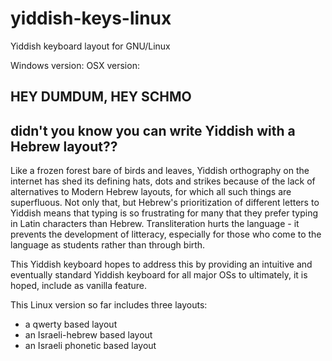 yiddish-keys-linux
==================

Yiddish keyboard layout for GNU/Linux

Windows version:
OSX version:


HEY DUMDUM, HEY SCHMO 
---------------------
didn't you know you can write Yiddish with a Hebrew layout??
------------------------------------------------------------

Like a frozen forest bare of birds and leaves, Yiddish orthography on the internet 
has shed its defining hats, dots and strikes because of the lack of alternatives 
to Modern Hebrew layouts, for which all such things are superfluous. Not only that, 
but Hebrew's prioritization of different letters to Yiddish means that typing is so
frustrating for many that they prefer typing in Latin characters than Hebrew. 
Transliteration hurts the language - it prevents the development of litteracy, 
especially for those who come to the language as students rather than through birth.

This Yiddish keyboard hopes to address this by providing an intuitive and eventually
standard Yiddish keyboard for all major OSs to ultimately, it is hoped, include 
as vanilla feature.

This Linux version so far includes three layouts:

  * a qwerty based layout
  * an Israeli-hebrew based layout
  * an Israeli phonetic based layout

